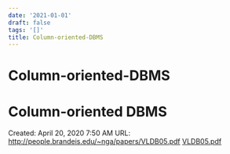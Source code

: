 ```yaml
---
date: '2021-01-01'
draft: false
tags: '[]'
title: Column-oriented-DBMS
---
```


# Column-oriented-DBMS

# Column-oriented DBMS
Created: April 20, 2020 7:50 AM
URL: http://people.brandeis.edu/~nga/papers/VLDB05.pdf
[VLDB05.pdf](Column-oriented%20DBMS%20b9cf97adeeb04e06a2aa344a6faf1ea0/VLDB05.pdf)
